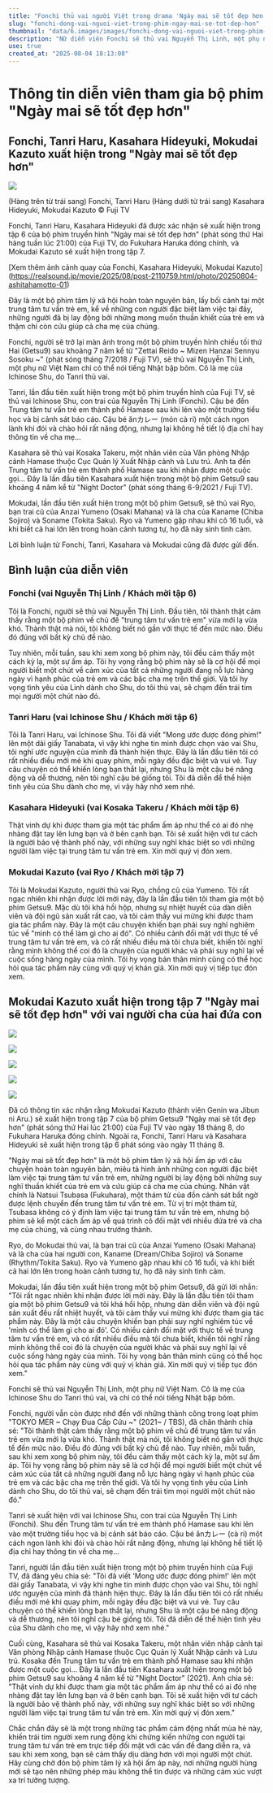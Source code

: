 ```yaml
---
title: "Fonchi thủ vai người Việt trong drama 'Ngày mai sẽ tốt đẹp hơn'"
slug: "fonchi-dong-vai-nguoi-viet-trong-phim-ngay-mai-se-tot-dep-hon"
thumbnail: "data/6.images/images/fonchi-dong-vai-nguoi-viet-trong-phim-ngay-mai-se-tot-dep-hon.webp"
description: "Nữ diễn viên Fonchi sẽ thủ vai Nguyễn Thị Linh, một phụ nữ Việt Nam chỉ nói được tiếng Nhật bập bõm, trong bộ phim truyền hình Nhật Bản 'Ngày mai sẽ tốt đẹp hơn' của Fuji TV."
use: true
created_at: "2025-08-04 18:13:08"
---
```


# Thông tin diễn viên tham gia bộ phim "Ngày mai sẽ tốt đẹp hơn"

## Fonchi, Tanri Haru, Kasahara Hideyuki, Mokudai Kazuto xuất hiện trong "Ngày mai sẽ tốt đẹp hơn"

![](/images/20250804-00010009-realsound-000-1-view.webp)

(Hàng trên từ trái sang) Fonchi, Tanri Haru (Hàng dưới từ trái sang) Kasahara Hideyuki, Mokudai Kazuto © Fuji TV

Fonchi, Tanri Haru, Kasahara Hideyuki đã được xác nhận sẽ xuất hiện trong tập 6 của bộ phim truyền hình "Ngày mai sẽ tốt đẹp hơn" (phát sóng thứ Hai hàng tuần lúc 21:00) của Fuji TV, do Fukuhara Haruka đóng chính, và Mokudai Kazuto sẽ xuất hiện trong tập 7.

[Xem thêm ảnh cảnh quay của Fonchi, Kasahara Hideyuki, Mokudai Kazuto]
(https://realsound.jp/movie/2025/08/post-2110759.html/photo/20250804-ashitahamotto-01)

Đây là một bộ phim tâm lý xã hội hoàn toàn nguyên bản, lấy bối cảnh tại một trung tâm tư vấn trẻ em, kể về những con người đặc biệt làm việc tại đây, những người đã bị lay động bởi những mong muốn thuần khiết của trẻ em và thậm chí còn cứu giúp cả cha mẹ của chúng.

Fonchi, người sẽ trở lại màn ảnh trong một bộ phim truyền hình chiếu tối thứ Hai (Getsu9) sau khoảng 7 năm kể từ "Zettai Reido ~ Mizen Hanzai Sennyu Sosoku ~" (phát sóng tháng 7/2018 / Fuji TV), sẽ thủ vai Nguyễn Thị Linh, một phụ nữ Việt Nam chỉ có thể nói tiếng Nhật bập bõm. Cô là mẹ của Ichinose Shu, do Tanri thủ vai.

Tanri, lần đầu tiên xuất hiện trong một bộ phim truyền hình của Fuji TV, sẽ thủ vai Ichinose Shu, con trai của Nguyễn Thị Linh (Fonchi). Cậu bé đến Trung tâm tư vấn trẻ em thành phố Hamase sau khi lẻn vào một trường tiểu học và bị cảnh sát báo cáo. Cậu bé ănカレー (món cà ri) một cách ngon lành khi đói và chào hỏi rất năng động, nhưng lại không hề tiết lộ địa chỉ hay thông tin về cha mẹ...

Kasahara sẽ thủ vai Kosaka Takeru, một nhân viên của Văn phòng Nhập cảnh Hamase thuộc Cục Quản lý Xuất Nhập cảnh và Lưu trú. Anh ta đến Trung tâm tư vấn trẻ em thành phố Hamase sau khi nhận được một cuộc gọi... Đây là lần đầu tiên Kasahara xuất hiện trong một bộ phim Getsu9 sau khoảng 4 năm kể từ "Night Doctor" (phát sóng tháng 6-9/2021 / Fuji TV).

Mokudai, lần đầu tiên xuất hiện trong một bộ phim Getsu9, sẽ thủ vai Ryo, bạn trai cũ của Anzai Yumeno (Osaki Mahana) và là cha của Kaname (Chiba Sojiro) và Soname (Tokita Saku). Ryo và Yumeno gặp nhau khi cô 16 tuổi, và khi biết cả hai lớn lên trong hoàn cảnh tương tự, họ đã nảy sinh tình cảm.

Lời bình luận từ Fonchi, Tanri, Kasahara và Mokudai cũng đã được gửi đến.

## Bình luận của diễn viên

### Fonchi (vai Nguyễn Thị Linh / Khách mời tập 6)

Tôi là Fonchi, người sẽ thủ vai Nguyễn Thị Linh. Đầu tiên, tôi thành thật cảm thấy rằng một bộ phim về chủ đề "trung tâm tư vấn trẻ em" vừa mới lạ vừa khó. Thành thật mà nói, tôi không biết nó gần với thực tế đến mức nào. Điều đó đúng với bất kỳ chủ đề nào.

Tuy nhiên, mỗi tuần, sau khi xem xong bộ phim này, tôi đều cảm thấy một cách kỳ lạ, một sự ấm áp. Tôi hy vọng rằng bộ phim này sẽ là cơ hội để mọi người biết một chút về cảm xúc của tất cả những người đang nỗ lực hàng ngày vì hạnh phúc của trẻ em và các bậc cha mẹ trên thế giới. Và tôi hy vọng tình yêu của Linh dành cho Shu, do tôi thủ vai, sẽ chạm đến trái tim mọi người một chút nào đó.

### Tanri Haru (vai Ichinose Shu / Khách mời tập 6)

Tôi là Tanri Haru, vai Ichinose Shu. Tôi đã viết "Mong ước được đóng phim!" lên một dải giấy Tanabata, vì vậy khi nghe tin mình được chọn vào vai Shu, tôi nghĩ ước nguyện của mình đã thành hiện thực. Đây là lần đầu tiên tôi có rất nhiều điều mới mẻ khi quay phim, mỗi ngày đều đặc biệt và vui vẻ. Tuy câu chuyện có thể khiến lòng bạn thắt lại, nhưng Shu là một cậu bé năng động và dễ thương, nên tôi nghĩ cậu bé giống tôi. Tôi đã diễn để thể hiện tình yêu của Shu dành cho mẹ, vì vậy hãy nhớ xem nhé.

### Kasahara Hideyuki (vai Kosaka Takeru / Khách mời tập 6)

Thật vinh dự khi được tham gia một tác phẩm ấm áp như thể có ai đó nhẹ nhàng đặt tay lên lưng bạn và ở bên cạnh bạn. Tôi sẽ xuất hiện với tư cách là người bảo vệ thành phố này, với những suy nghĩ khác biệt so với những người làm việc tại trung tâm tư vấn trẻ em. Xin mời quý vị đón xem.

### Mokudai Kazuto (vai Ryo / Khách mời tập 7)

Tôi là Mokudai Kazuto, người thủ vai Ryo, chồng cũ của Yumeno. Tôi rất ngạc nhiên khi nhận được lời mời này, đây là lần đầu tiên tôi tham gia một bộ phim Getsu9. Mặc dù tôi khá hồi hộp, nhưng sự nhiệt huyết của dàn diễn viên và đội ngũ sản xuất rất cao, và tôi cảm thấy vui mừng khi được tham gia tác phẩm này. Đây là một câu chuyện khiến bạn phải suy nghĩ nghiêm túc về "mình có thể làm gì cho ai đó". Có nhiều cảnh đối mặt với thực tế về trung tâm tư vấn trẻ em, và có rất nhiều điều mà tôi chưa biết, khiến tôi nghĩ rằng mình không thể coi đó là chuyện của người khác và phải suy nghĩ lại về cuộc sống hàng ngày của mình. Tôi hy vọng bản thân mình cũng có thể học hỏi qua tác phẩm này cùng với quý vị khán giả. Xin mời quý vị tiếp tục đón xem.

## Mokudai Kazuto xuất hiện trong tập 7 "Ngày mai sẽ tốt đẹp hơn" với vai người cha của hai đứa con

![](/images/20250804-00000003-tvguidew-000-1-view.webp)

![](/images/20250804-00000003-tvguidew-001-1-view.webp)

![](/images/20250804-00000003-tvguidew-002-1-view.webp)

![](/images/20250804-00000003-tvguidew-003-1-view.webp)

![](/images/20250804-00000003-tvguidew-004-1-view.webp)

Đã có thông tin xác nhận rằng Mokudai Kazuto (thành viên Genin wa Jibun ni Aru.) sẽ xuất hiện trong tập 7 của bộ phim Getsu9 "Ngày mai sẽ tốt đẹp hơn" (phát sóng thứ Hai lúc 21:00) của Fuji TV vào ngày 18 tháng 8, do Fukuhara Haruka đóng chính. Ngoài ra, Fonchi, Tanri Haru và Kasahara Hideyuki sẽ xuất hiện trong tập 6 phát sóng vào ngày 11 tháng 8.

"Ngày mai sẽ tốt đẹp hơn" là một bộ phim tâm lý xã hội ấm áp với câu chuyện hoàn toàn nguyên bản, miêu tả hình ảnh những con người đặc biệt làm việc tại trung tâm tư vấn trẻ em, những người bị lay động bởi những suy nghĩ thuần khiết của trẻ em và cứu giúp cả cha mẹ của chúng. Nhân vật chính là Natsui Tsubasa (Fukuhara), một thám tử của đồn cảnh sát bất ngờ được lệnh chuyển đến trung tâm tư vấn trẻ em. Từ vị trí một thám tử, Tsubasa không có ý định làm việc tại trung tâm tư vấn trẻ em, nhưng bộ phim sẽ kể một cách ấm áp về quá trình cô đối mặt với nhiều đứa trẻ và cha mẹ của chúng, và cùng nhau trưởng thành.

Ryo, do Mokudai thủ vai, là bạn trai cũ của Anzai Yumeno (Osaki Mahana) và là cha của hai người con, Kaname (Dream/Chiba Sojiro) và Soname (Rhythm/Tokita Saku). Ryo và Yumeno gặp nhau khi cô 16 tuổi, và khi biết cả hai lớn lên trong hoàn cảnh tương tự, họ đã nảy sinh tình cảm.

Mokudai, lần đầu tiên xuất hiện trong một bộ phim Getsu9, đã gửi lời nhắn: "Tôi rất ngạc nhiên khi nhận được lời mời này. Đây là lần đầu tiên tôi tham gia một bộ phim Getsu9 và tôi khá hồi hộp, nhưng dàn diễn viên và đội ngũ sản xuất đều rất nhiệt huyết, và tôi cảm thấy vui mừng khi được tham gia tác phẩm này. Đây là một câu chuyện khiến bạn phải suy nghĩ nghiêm túc về 'mình có thể làm gì cho ai đó'. Có nhiều cảnh đối mặt với thực tế về trung tâm tư vấn trẻ em, và có rất nhiều điều mà tôi chưa biết, khiến tôi nghĩ rằng mình không thể coi đó là chuyện của người khác và phải suy nghĩ lại về cuộc sống hàng ngày của mình. Tôi hy vọng bản thân mình cũng có thể học hỏi qua tác phẩm này cùng với quý vị khán giả. Xin mời quý vị tiếp tục đón xem."

Fonchi sẽ thủ vai Nguyễn Thị Linh, một phụ nữ Việt Nam. Cô là mẹ của Ichinose Shu do Tanri thủ vai, và chỉ có thể nói tiếng Nhật bập bõm.

Fonchi, người vẫn còn được nhớ đến với những thành công trong loạt phim "TOKYO MER ~ Chạy Đua Cấp Cứu ~" (2021~ / TBS), đã chân thành chia sẻ: "Tôi thành thật cảm thấy rằng một bộ phim về chủ đề trung tâm tư vấn trẻ em vừa mới lạ vừa khó. Thành thật mà nói, tôi không biết nó gần với thực tế đến mức nào. Điều đó đúng với bất kỳ chủ đề nào. Tuy nhiên, mỗi tuần, sau khi xem xong bộ phim này, tôi đều cảm thấy một cách kỳ lạ, một sự ấm áp. Tôi hy vọng rằng bộ phim này sẽ là cơ hội để mọi người biết một chút về cảm xúc của tất cả những người đang nỗ lực hàng ngày vì hạnh phúc của trẻ em và các bậc cha mẹ trên thế giới. Và tôi hy vọng tình yêu của Linh dành cho Shu, do tôi thủ vai, sẽ chạm đến trái tim mọi người một chút nào đó."

Tanri sẽ xuất hiện với vai Ichinose Shu, con trai của Nguyễn Thị Linh (Fonchi). Shu đến Trung tâm tư vấn trẻ em thành phố Hamase sau khi lẻn vào một trường tiểu học và bị cảnh sát báo cáo. Cậu bé ănカレー (cà ri) một cách ngon lành khi đói và chào hỏi rất năng động, nhưng lại không hề tiết lộ địa chỉ hay thông tin về cha mẹ...

Tanri, người lần đầu tiên xuất hiện trong một bộ phim truyền hình của Fuji TV, đã đáng yêu chia sẻ: "Tôi đã viết 'Mong ước được đóng phim!' lên một dải giấy Tanabata, vì vậy khi nghe tin mình được chọn vào vai Shu, tôi nghĩ ước nguyện của mình đã thành hiện thực. Đây là lần đầu tiên tôi có rất nhiều điều mới mẻ khi quay phim, mỗi ngày đều đặc biệt và vui vẻ. Tuy câu chuyện có thể khiến lòng bạn thắt lại, nhưng Shu là một cậu bé năng động và dễ thương, nên tôi nghĩ cậu bé giống tôi. Tôi đã diễn để thể hiện tình yêu của Shu dành cho mẹ, vì vậy hãy nhớ xem nhé."

Cuối cùng, Kasahara sẽ thủ vai Kosaka Takeru, một nhân viên nhập cảnh tại Văn phòng Nhập cảnh Hamase thuộc Cục Quản lý Xuất Nhập cảnh và Lưu trú. Kosaka đến Trung tâm tư vấn trẻ em thành phố Hamase sau khi nhận được một cuộc gọi... Đây là lần đầu tiên Kasahara xuất hiện trong một bộ phim Getsu9 sau khoảng 4 năm kể từ "Night Doctor" (2021). Anh chia sẻ: "Thật vinh dự khi được tham gia một tác phẩm ấm áp như thể có ai đó nhẹ nhàng đặt tay lên lưng bạn và ở bên cạnh bạn. Tôi sẽ xuất hiện với tư cách là người bảo vệ thành phố này, với những suy nghĩ khác biệt so với những người làm việc tại trung tâm tư vấn trẻ em. Xin mời quý vị đón xem."

Chắc chắn đây sẽ là một trong những tác phẩm cảm động nhất mùa hè này, khiến trái tim người xem rung động khi chứng kiến những con người tại trung tâm tư vấn trẻ em trực tiếp đối mặt với các vấn đề đang diễn ra, và sau khi xem xong, bạn sẽ cảm thấy dịu dàng hơn với mọi người một chút. Hãy cùng chờ đón bộ phim tâm lý xã hội ấm áp này, nơi những người hùng mới sẽ tạo nên những phép màu không thể tin được và những cảm xúc vượt xa trí tưởng tượng.
